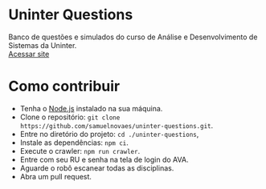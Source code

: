 # Uninter Questions
Banco de questões e simulados do curso de Análise e Desenvolvimento de Sistemas da Uninter.<br>
[Acessar site](https://samuelnovaes.github.io/uninter-questions)

# Como contribuir

- Tenha o [Node.js](https://nodejs.org/pt) instalado na sua máquina.
- Clone o repositório: `git clone https://github.com/samuelnovaes/uninter-questions.git`.
- Entre no diretório do projeto: `cd ./uninter-questions`,
- Instale as dependências: `npm ci`.
- Execute o crawler: `npm run crawler`.
- Entre com seu RU e senha na tela de login do AVA.
- Aguarde o robô escanear todas as disciplinas.
- Abra um pull request.
